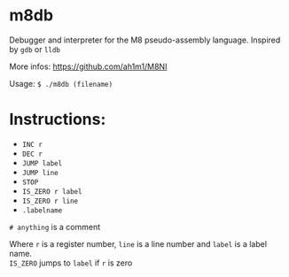 # m8db

Debugger and interpreter for the M8 pseudo-assembly language. Inspired by `gdb` or `lldb`

More infos: https://github.com/ah1m1/M8NI

Usage: `$ ./m8db (filename)`


# Instructions:  
* `INC r`
* `DEC r`
* `JUMP label`
* `JUMP line`
* `STOP`
* `IS_ZERO r label`
* `IS_ZERO r line`
* `.labelname`

`# anything` is a comment

Where `r` is a register number, `line` is a line number and `label` is a label name.  
`IS_ZERO` jumps to `label` if `r` is zero

